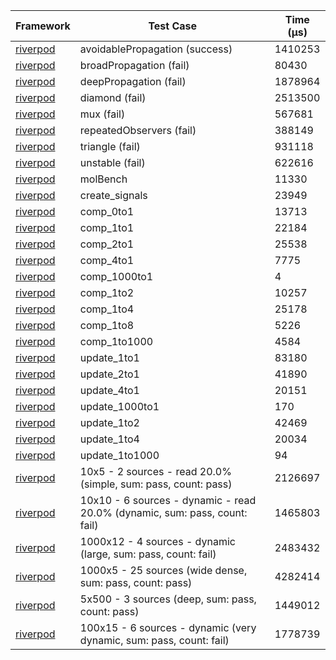 | Framework | Test Case | Time (μs) |
| --- | --- | --- |
| [riverpod](https://github.com/rrousselGit/riverpod) | avoidablePropagation (success) | 1410253 |
| [riverpod](https://github.com/rrousselGit/riverpod) | broadPropagation (fail) | 80430 |
| [riverpod](https://github.com/rrousselGit/riverpod) | deepPropagation (fail) | 1878964 |
| [riverpod](https://github.com/rrousselGit/riverpod) | diamond (fail) | 2513500 |
| [riverpod](https://github.com/rrousselGit/riverpod) | mux (fail) | 567681 |
| [riverpod](https://github.com/rrousselGit/riverpod) | repeatedObservers (fail) | 388149 |
| [riverpod](https://github.com/rrousselGit/riverpod) | triangle (fail) | 931118 |
| [riverpod](https://github.com/rrousselGit/riverpod) | unstable (fail) | 622616 |
| [riverpod](https://github.com/rrousselGit/riverpod) | molBench | 11330 |
| [riverpod](https://github.com/rrousselGit/riverpod) | create_signals | 23949 |
| [riverpod](https://github.com/rrousselGit/riverpod) | comp_0to1 | 13713 |
| [riverpod](https://github.com/rrousselGit/riverpod) | comp_1to1 | 22184 |
| [riverpod](https://github.com/rrousselGit/riverpod) | comp_2to1 | 25538 |
| [riverpod](https://github.com/rrousselGit/riverpod) | comp_4to1 | 7775 |
| [riverpod](https://github.com/rrousselGit/riverpod) | comp_1000to1 | 4 |
| [riverpod](https://github.com/rrousselGit/riverpod) | comp_1to2 | 10257 |
| [riverpod](https://github.com/rrousselGit/riverpod) | comp_1to4 | 25178 |
| [riverpod](https://github.com/rrousselGit/riverpod) | comp_1to8 | 5226 |
| [riverpod](https://github.com/rrousselGit/riverpod) | comp_1to1000 | 4584 |
| [riverpod](https://github.com/rrousselGit/riverpod) | update_1to1 | 83180 |
| [riverpod](https://github.com/rrousselGit/riverpod) | update_2to1 | 41890 |
| [riverpod](https://github.com/rrousselGit/riverpod) | update_4to1 | 20151 |
| [riverpod](https://github.com/rrousselGit/riverpod) | update_1000to1 | 170 |
| [riverpod](https://github.com/rrousselGit/riverpod) | update_1to2 | 42469 |
| [riverpod](https://github.com/rrousselGit/riverpod) | update_1to4 | 20034 |
| [riverpod](https://github.com/rrousselGit/riverpod) | update_1to1000 | 94 |
| [riverpod](https://github.com/rrousselGit/riverpod) | 10x5 - 2 sources - read 20.0% (simple, sum: pass, count: pass) | 2126697 |
| [riverpod](https://github.com/rrousselGit/riverpod) | 10x10 - 6 sources - dynamic - read 20.0% (dynamic, sum: pass, count: fail) | 1465803 |
| [riverpod](https://github.com/rrousselGit/riverpod) | 1000x12 - 4 sources - dynamic (large, sum: pass, count: fail) | 2483432 |
| [riverpod](https://github.com/rrousselGit/riverpod) | 1000x5 - 25 sources (wide dense, sum: pass, count: pass) | 4282414 |
| [riverpod](https://github.com/rrousselGit/riverpod) | 5x500 - 3 sources (deep, sum: pass, count: pass) | 1449012 |
| [riverpod](https://github.com/rrousselGit/riverpod) | 100x15 - 6 sources - dynamic (very dynamic, sum: pass, count: fail) | 1778739 |

